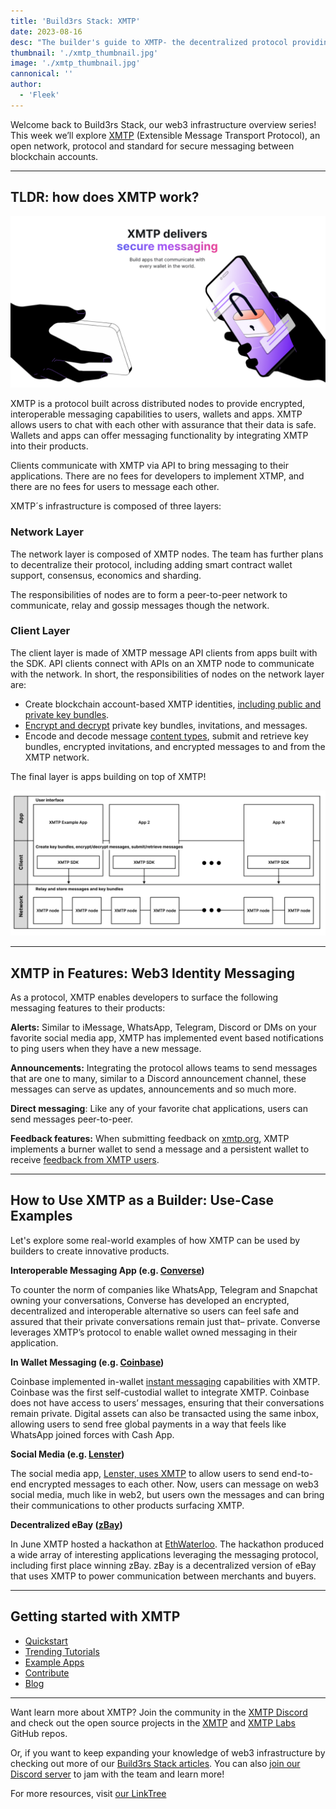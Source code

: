 ```yaml
---
title: 'Build3rs Stack: XMTP'
date: 2023-08-16
desc: "The builder's guide to XMTP- the decentralized protocol providing encrypted, interoperable messaging capabilities to users, wallets, and apps"
thumbnail: './xmtp_thumbnail.jpg'
image: './xmtp_thumbnail.jpg'
cannonical: ''
author:
  - 'Fleek'
---
```


Welcome back to Build3rs Stack, our web3 infrastructure overview series! This week we’ll explore [XMTP](https://xmtp.org/) (Extensible Message Transport Protocol), an open network, protocol and standard for secure messaging between blockchain accounts.

---

## TLDR: how does XMTP work?

![](./xmtp-phone.png)

XMTP is a protocol built across distributed nodes to provide encrypted, interoperable messaging capabilities to users, wallets and apps. XMTP allows users to chat with each other with assurance that their data is safe. Wallets and apps can offer messaging functionality by integrating XMTP into their products.

Clients communicate with XMTP via API to bring messaging to their applications. There are no fees for developers to implement XTMP, and there are no fees for users to message each other.

XMTP´s infrastructure is composed of three layers:

### Network Layer

The network layer is composed of XMTP nodes. The team has further plans to decentralize their protocol, including adding smart contract wallet support, consensus, economics and sharding.

The responsibilities of nodes are to form a peer-to-peer network to communicate, relay and gossip messages though the network.

### Client Layer

The client layer is made of XMTP message API clients from apps built with the SDK. API clients connect with APIs on an XMTP node to communicate with the network. In short, the responsibilities of nodes on the network layer are:

- Create blockchain account-based XMTP identities, [including public and private key bundles](https://xmtp.org/docs/concepts/key-generation-and-usage).
- [Encrypt and decrypt](https://xmtp.org/docs/concepts/invitation-and-message-encryption) private key bundles, invitations, and messages.
- Encode and decode message [content types](https://xmtp.org/docs/content-types/introduction), submit and retrieve key bundles, encrypted invitations, and encrypted messages to and from the XMTP network.

The final layer is apps building on top of XMTP!

![](./xmtp-layers.png)

---

## XMTP in Features: Web3 Identity Messaging

As a protocol, XMTP enables developers to surface the following messaging features to their products:

**Alerts:** Similar to iMessage, WhatsApp, Telegram, Discord or DMs on your favorite social media app, XMTP has implemented event based notifications to ping users when they have a new message.

**Announcements:** Integrating the protocol allows teams to send messages that are one to many, similar to a Discord announcement channel, these messages can serve as updates, announcements and so much more.

**Direct messaging**: Like any of your favorite chat applications, users can send messages peer-to-peer.

**Feedback features:** When submitting feedback on [xmtp.org](https://xmtp.org/), XMTP implements a burner wallet to send a message and a persistent wallet to receive [feedback from XMTP users](https://xmtp.org/blog/feedback-widget).

---

## How to Use XMTP as a Builder: Use-Case Examples

Let's explore some real-world examples of how XMTP can be used by builders to create innovative products.

**Interoperable Messaging App (e.g. [Converse](https://getconverse.app/))**

To counter the norm of companies like WhatsApp, Telegram and Snapchat owning your conversations, Converse has developed an encrypted, decentralized and interoperable alternative so users can feel safe and assured that their private conversations remain just that– private. Converse leverages XMTP’s protocol to enable wallet owned messaging in their application.

**In Wallet Messaging (e.g. [Coinbase](https://www.coinbase.com/))**

Coinbase implemented in-wallet [instant messaging](https://www.youtube.com/watch?v=ukBODIGWLFY) capabilities with XMTP. Coinbase was the first self-custodial wallet to integrate XMTP. Coinbase does not have access to users’ messages, ensuring that their conversations remain private. Digital assets can also be transacted using the same inbox, allowing users to send free global payments in a way that feels like WhatsApp joined forces with Cash App.

**Social Media (e.g. [Lenster](https://xmtp.org/blog/lens-dms-with-xmtp))**

The social media app, [Lenster, uses XMTP](https://xmtp.org/blog/lens-dms-with-xmtp) to allow users to send end-to-end encrypted messages to each other. Now, users can message on web3 social media, much like in web2, but users own the messages and can bring their communications to other products surfacing XMTP.

**Decentralized eBay ([zBay](https://ethglobal.com/showcase/zbay-r0724))**

In June XMTP hosted a hackathon at [EthWaterloo](https://xmtp.org/blog/eth-waterloo-2023). The hackathon produced a wide array of interesting applications leveraging the messaging protocol, including first place winning zBay. zBay is a decentralized version of eBay that uses XMTP to power communication between merchants and buyers.

---

## Getting started with XMTP

- [Quickstart](https://xmtp.org/docs/developer-quickstart)
- [Trending Tutorials](https://xmtp.org/docs/hackathons#trending-tutorials-)
- [Example Apps](https://xmtp.org/docs/hackathons#trending-tutorials-)
- [Contribute](https://xmtp.org/docs/contribute)
- [Blog](https://xmtp.org/blog)

---

Want learn more about XMTP? Join the community in the [XMTP Discord](https://discord.gg/xmtp) and check out the open source projects in the [XMTP](https://github.com/xmtp) and [XMTP Labs](https://github.com/xmtp-labs) GitHub repos.

Or, if you want to keep expanding your knowledge of web3 infrastructure by checking out more of our [Build3rs Stack articles](/guides/). You can also [join our Discord server](https://discord.com/invite/fleek) to jam with the team and learn more!

For more resources, visit [our LinkTree](https://linktr.ee/fleek)

